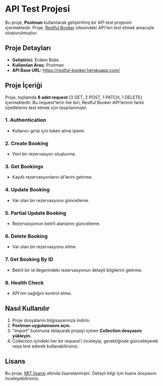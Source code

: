 # API Test Projesi

Bu proje, **Postman** kullanılarak geliştirilmiş bir API test projesini içermektedir. Proje, [Restful Booker](https://restful-booker.herokuapp.com/) sitesindeki API'leri test etmek amacıyla oluşturulmuştur.

## Proje Detayları

- **Geliştirici:** Erdem Büke
- **Kullanılan Araç:** Postman
- **API Base URL:** https://restful-booker.herokuapp.com/

## Proje İçeriği

Proje, toplamda **8 adet request** (3 GET, 2 POST, 1 PATCH, 1 DELETE) içermektedir. Bu request'lerin her biri, Restful Booker API'lerinin farklı özelliklerini test etmek için tasarlanmıştır.

### 1. Authentication
   - Kullanıcı girişi için token alma işlemi.

### 2. Create Booking
   - Yeni bir rezervasyon oluşturma.

### 3. Get Bookings
   - Kayıtlı rezervasyonların id'lerini getirme.

### 4. Update Booking
   - Var olan bir rezervasyonu güncelleme.

### 5. Partial Update Booking
   - Rezervasyonun belirli alanlarını güncelleme.

### 6. Delete Booking
   - Var olan bir rezervasyonu silme.

### 7. Get Booking By ID
   - Belirli bir id degerindeki rezervasyonun detayli bilgilerini getirme.

### 8. Health Check
   - API'nin sağlığını kontrol etme.

## Nasıl Kullanılır

1. Proje dosyalarını bilgisayarınıza indirin.
2. **Postman uygulamasını açın.**
3. "Import" butonuna tıklayarak projeyi içeren **Collection dosyasını yükleyin.**
4. Collection içindeki her bir request'i inceleyip, gerektiğinde güncelleyerek veya test ederek kullanabilirsiniz.

## Lisans

Bu proje, [MIT lisansı](LICENSE) altında lisanslanmıştır. Detaylı bilgi için lisans dosyasını inceleyebilirsiniz.
